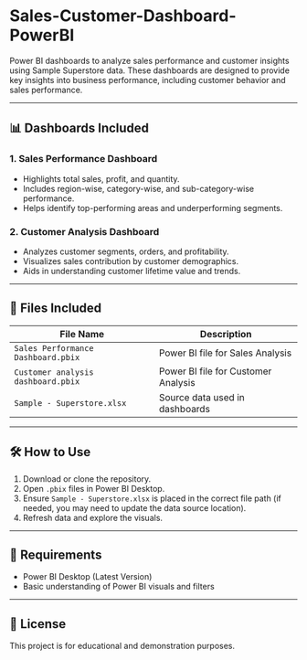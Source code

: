 # Sales-Customer-Dashboard-PowerBI
Power BI dashboards to analyze sales performance and customer insights using Sample Superstore data.
These dashboards are designed to provide key insights into business performance, including customer behavior and sales performance.

---

## 📊 Dashboards Included


### 1. Sales Performance Dashboard
- Highlights total sales, profit, and quantity.
- Includes region-wise, category-wise, and sub-category-wise performance.
- Helps identify top-performing areas and underperforming segments.

### 2. Customer Analysis Dashboard
- Analyzes customer segments, orders, and profitability.
- Visualizes sales contribution by customer demographics.
- Aids in understanding customer lifetime value and trends.

---

## 📁 Files Included

| File Name                        | Description                           |
|----------------------------------|---------------------------------------|
| `Sales Performance Dashboard.pbix` | Power BI file for Sales Analysis      |
| `Customer analysis dashboard.pbix`| Power BI file for Customer Analysis   |
| `Sample - Superstore.xlsx`        | Source data used in dashboards        |

---

## 🛠️ How to Use

1. Download or clone the repository.
2. Open `.pbix` files in Power BI Desktop.
3. Ensure `Sample - Superstore.xlsx` is placed in the correct file path (if needed, you may need to update the data source location).
4. Refresh data and explore the visuals.

---

## 📌 Requirements

- Power BI Desktop (Latest Version)
- Basic understanding of Power BI visuals and filters

---

## 📄 License

This project is for educational and demonstration purposes.

